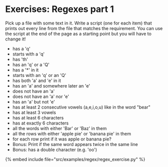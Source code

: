 # Exercises: Regexes part 1

Pick up a file with some text in it.  Write a script (one for each item) that prints out every line from the file
that matches the requirement.  You can use the script at the end of the page as a starting point but you will
have to change it!



* has a 'q'
* starts with a 'q'
* has 'th'
* has an 'q' or a 'Q'
* has a '*' in it
* starts with an 'q' or an 'Q'
* has both 'a' and 'e' in it
* has an 'a' and somewhere later an 'e'
* does not have an 'a'
* does not have an 'a' nor 'e'
* has an 'a' but not 'e'
* has at least 2 consecutive vowels (a,e,i,o,u) like in the word "bear"
* has at least 3 vowels
* has at least 6 characters
* has at exactly 6 characters
* all the words with either 'Bar' or 'Baz' in them
* all the rows with either 'apple pie' or 'banana pie' in them
* for each row print if it was apple or banana pie?
* Bonus: Print if the same word appears twice in the same line
* Bonus: has a double character (e.g. 'oo')

{% embed include file="src/examples/regex/regex_exercise.py" %}



